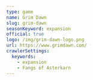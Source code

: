 ```yaml
---
type: game
name: Grim Dawn
slug: grim-dawn
seasonKeyword: expansion
official: true
logo: /img/grim-dawn-logo.png
url: https://www.grimdawn.com/
crawlerSettings:
  keywords:
    - expansion
    - Fangs of Asterkarn
---
```


